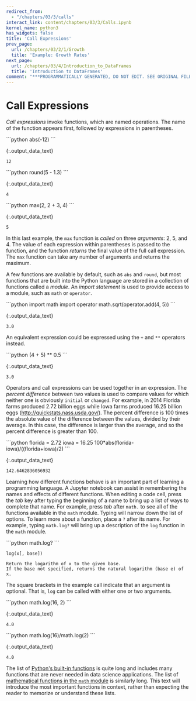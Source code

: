```yaml
---
redirect_from:
  - "/chapters/03/3/calls"
interact_link: content/chapters/03/3/Calls.ipynb
kernel_name: python3
has_widgets: false
title: 'Call Expressions'
prev_page:
  url: /chapters/03/2/1/Growth
  title: 'Example: Growth Rates'
next_page:
  url: /chapters/03/4/Introduction_to_DataFrames
  title: 'Introduction to DataFrames'
comment: "***PROGRAMMATICALLY GENERATED, DO NOT EDIT. SEE ORIGINAL FILES IN /content***"
---
```



# Call Expressions

*Call expressions* invoke functions, which are named operations. The name of the function appears first, followed by expressions in parentheses. 



<div markdown="1" class="cell code_cell">
<div class="input_area" markdown="1">
```python
abs(-12)
```
</div>

<div class="output_wrapper" markdown="1">
<div class="output_subarea" markdown="1">


{:.output_data_text}
```
12
```


</div>
</div>
</div>



<div markdown="1" class="cell code_cell">
<div class="input_area" markdown="1">
```python
round(5 - 1.3)
```
</div>

<div class="output_wrapper" markdown="1">
<div class="output_subarea" markdown="1">


{:.output_data_text}
```
4
```


</div>
</div>
</div>



<div markdown="1" class="cell code_cell">
<div class="input_area" markdown="1">
```python
max(2, 2 + 3, 4)
```
</div>

<div class="output_wrapper" markdown="1">
<div class="output_subarea" markdown="1">


{:.output_data_text}
```
5
```


</div>
</div>
</div>



In this last example, the `max` function is *called* on three *arguments*: 2, 5, and 4. The value of each expression within parentheses is passed to the function, and the function *returns* the final value of the full call expression. The `max` function can take any number of arguments and returns the maximum.

A few functions are available by default, such as `abs` and `round`, but most functions that are built into the Python language are stored in a collection of functions called a *module*. An *import statement* is used to provide access to a module, such as `math` or `operator`.



<div markdown="1" class="cell code_cell">
<div class="input_area" markdown="1">
```python
import math
import operator
math.sqrt(operator.add(4, 5))
```
</div>

<div class="output_wrapper" markdown="1">
<div class="output_subarea" markdown="1">


{:.output_data_text}
```
3.0
```


</div>
</div>
</div>



An equivalent expression could be expressed using the `+` and `**` operators instead.



<div markdown="1" class="cell code_cell">
<div class="input_area" markdown="1">
```python
(4 + 5) ** 0.5
```
</div>

<div class="output_wrapper" markdown="1">
<div class="output_subarea" markdown="1">


{:.output_data_text}
```
3.0
```


</div>
</div>
</div>



Operators and call expressions can be used together in an expression. The *percent difference* between two values is used to compare values for which neither one is obviously `initial` or `changed`. For example, in 2014 Florida farms produced 2.72 billion eggs while Iowa farms produced 16.25 billion eggs (http://quickstats.nass.usda.gov/). The percent difference is 100 times the absolute value of the difference between the values, divided by their average. In this case, the difference is larger than the average, and so the percent difference is greater than 100.



<div markdown="1" class="cell code_cell">
<div class="input_area" markdown="1">
```python
florida = 2.72
iowa = 16.25
100*abs(florida-iowa)/((florida+iowa)/2)
```
</div>

<div class="output_wrapper" markdown="1">
<div class="output_subarea" markdown="1">


{:.output_data_text}
```
142.6462836056932
```


</div>
</div>
</div>



Learning how different functions behave is an important part of learning a programming language. A Jupyter notebook can assist in remembering the names and effects of different functions. When editing a code cell, press the *tab* key after typing the beginning of a name to bring up a list of ways to complete that name. For example, press *tab* after `math.` to see all of the functions available in the `math` module. Typing will narrow down the list of options. To learn more about a function, place a `?` after its name. For example, typing `math.log?` will bring up a description of the `log` function in the `math` module.



<div markdown="1" class="cell code_cell">
<div class="input_area" markdown="1">
```python
math.log?
```
</div>

</div>



    log(x[, base])

    Return the logarithm of x to the given base.
    If the base not specified, returns the natural logarithm (base e) of x.



The square brackets in the example call indicate that an argument is optional. That is, `log` can be called with either one or two arguments.



<div markdown="1" class="cell code_cell">
<div class="input_area" markdown="1">
```python
math.log(16, 2)
```
</div>

<div class="output_wrapper" markdown="1">
<div class="output_subarea" markdown="1">


{:.output_data_text}
```
4.0
```


</div>
</div>
</div>



<div markdown="1" class="cell code_cell">
<div class="input_area" markdown="1">
```python
math.log(16)/math.log(2)
```
</div>

<div class="output_wrapper" markdown="1">
<div class="output_subarea" markdown="1">


{:.output_data_text}
```
4.0
```


</div>
</div>
</div>



The list of [Python's built-in functions](https://docs.python.org/3/library/functions.html) is quite long and includes many functions that are never needed in data science applications. The list of [mathematical functions in the `math` module](https://docs.python.org/3/library/math.html) is similarly long. This text will introduce the most important functions in context, rather than expecting the reader to memorize or understand these lists.

